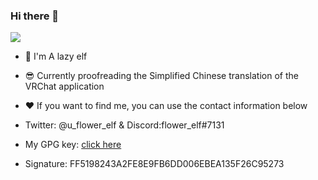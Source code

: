 ### Hi there 👋

 ![](https://komarev.com/ghpvc/?username=flower-elf)

- 🌱 I'm A lazy elf
- 😎 Currently proofreading the Simplified Chinese translation of the VRChat application
- ❤️ If you want to find me, you can use the contact information below
- Twitter: @u_flower_elf & Discord:flower_elf#7131

- My GPG key: [click here](https://raincloud.glaorg.top/GPG)
- Signature: FF5198243A2FE8E9FB6DD006EBEA135F26C95273
